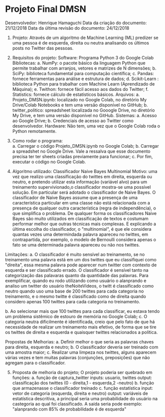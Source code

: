 # Projeto Final DMSN 

Desenvolvedor: Henrique Hamaguchi
Data da criação do documento: 21/12/2018
Data da última revisão do documento: 24/12/2018

1. Projeto: Através de um algoritmo de Machine Learning (ML) predizer se uma pessoa é de esquerda, direita ou neutra analisando os últimos posts no Twitter das pessoas.

2. Requisitos do projeto:
 Software: Programa Python 3 do Google Colab
 Bibliotecas:
    a. NumPy: o pacote básico da linguagem Python que permite trabalhar com arranjos, vetores e matrizes de N dimensões;
    b. SciPy: biblioteca fundamental para computação científica;
    c. Pandas: fornece ferramentas para análise e estrutura de dados;
    d. Scikit-Learn : biblioteca Python para trabalhar com Machine Learn (Aprendizado de Máquina);
    e. Twithon: fornece fácil acesso aos dados do Twitter;
    f. Statistics: fornece cálculo de estatísticos básicos.
 Arquivos:
    a. Projeto_DMSN.ipynb: localizado no Google Colab, no diretório My Drive/Colab Notebooks e tem uma versão disponível no GitHub;
    b. twitter_politico: spreadsheet localizada no Gooogle Drive, no diretório My Drive, e tem uma versão disponível no GitHub.
 Sistemas:
    a. Acesso ao Google Drive;
    b. Credenciais de acesso ao Twitter como desenvolvedor.
 Hardware: 
    Não tem, uma vez que o Google Colab roda o Python remotamente.

3. Como rodar o programa:   
 a. Carregar o código Projeto_DMSN.ipynb no Google Colab;
 b. Carregar a spreadshet no Google Drive. Vale a ressalva que esse documento precisa ter ter sheets criadas previamente para funcionar;
 c. Por fim, executar o código no Google Colab.
  
 4. Algoritmo utilizado: Classificador Naive Bayes Multinomial
 Motivo: uma vez que realizo uma classificação do twittes em direita, esquerda ou neutro, e pretendo utilizar esta informação (variável alvo) para um treinamento supervivionado,o classificador mostra-se uma possível solução. Em particular será adotado o classificador de Naive Bayes. O classificador de Naive Bayes assume que a presença de uma característica particular em uma classe não está relacionada com a presença de qualquer outra característica (regra de independência), o que simplifica o problema. De qualquer forma os classificadores Naive Bayes são muito utilizados em classificação de textos e costumam performar melhor que outras técnicas mais complexas. E explicando a última escolha do classificador, o "multinomial", é que ele considera quantas vezes uma determindada palavra apareceu no twittes, em contrapartida, por exemplo, o modelo de Bernoulli considera apenas o fato se uma determinada palavra apareceu ou não nos twittes.

 Limitações:
 a. O classificador é muito sensível ao treinamento, se no treinamento uma palavra está em um dos twittes que eu classifiquei como "direita", essa mesma palavra pode aparecer num twitter com contexto de esquerda e ser classificado errado. O classificador é sensível tanto na categorização das palavaras quanto da quantidade das palavras. Para exemplificar, quando eu rodo utilizando como usuário o alanprando e analiso um twitter do usuário theNoiteVideos, o twitt é classificado como neutro quando uso uma base de 200 twittes para cada categoria no treinamento, e o mesmo twitte é classificado como de direita quando considero apenas 100 twittes para cada categoria no treinamento.

 b. Ao selecionar mais que 100 twittes para cada classificar, eu estava tendo um problema sistêmico de estouro de memória no Google Colab;
 c. O categoria neutra dificilmente é identificada, creio que pelo fato de que há necessidade de realizar um treinamento mais efetivo, de forma que se tire os twittes de direita e esquerda e quaisquer twittes relacionados a política.
 
 Propostas de Melhorias:
 a. Definir melhor o que seria as palavras chaves para direita, esquerda e neutro;
 b. O classificador deveria ser treinado com uma amostra maior;
 c. Realizar uma limpeza nos twittes, alguns aparecem várias vezes e tem muitas palavras (conjunções, preposições) que não agregam para o classificador.

 5. Proposta de melhoria do projeto;
 O projeto poderia ser quebrado em funções:
    a. função de captura_twitter
        inputs: usuario, twittes
        output: classificação dos twittes (0 - direita,1 - esquerda,2 -neutro)
    b. função que armazenasse o classificador treinado
    c. função estatística
        input: vetor de categoria (esquerda, direita e neutro)
        output: variáveis de estatística descritiva, a principal seria uma probabilidade do usuário na castegoria ao qual foi classificado. A saída seria pode exemplo: "alanprando com 85% de probabilidade é de esquerda"

